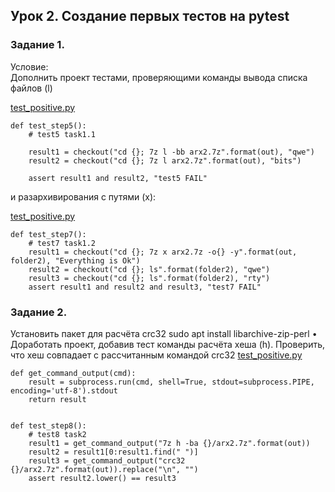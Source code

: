 ## Урок 2. Создание первых тестов на pytest

### Задание 1.  
  
Условие:    
Дополнить проект тестами, проверяющими команды вывода списка файлов (l) 

[test_positive.py](test_positive.py)
```
def test_step5():
    # test5 task1.1

    result1 = checkout("cd {}; 7z l -bb arx2.7z".format(out), "qwe")
    result2 = checkout("cd {}; 7z l arx2.7z".format(out), "bits")

    assert result1 and result2, "test5 FAIL"
```    
и разархивирования с путями (x):

[test_positive.py](test_positive.py)
```
def test_step7():
    # test7 task1.2
    result1 = checkout("cd {}; 7z x arx2.7z -o{} -y".format(out, folder2), "Everything is Ok")
    result2 = checkout("cd {}; ls".format(folder2), "qwe")
    result3 = checkout("cd {}; ls".format(folder2), "rty")
    assert result1 and result2 and result3, "test7 FAIL"
```

### Задание 2. 
Установить пакет для расчёта crc32
sudo apt install libarchive-zip-perl
• Доработать проект, добавив тест команды расчёта хеша (h). Проверить, что хеш совпадает с рассчитанным командой crc32
[test_positive.py](test_positive.py)

```
def get_command_output(cmd):
    result = subprocess.run(cmd, shell=True, stdout=subprocess.PIPE, encoding='utf-8').stdout
    return result


def test_step8():
    # test8 task2
    result1 = get_command_output("7z h -ba {}/arx2.7z".format(out))
    result2 = result1[0:result1.find(" ")]
    result3 = get_command_output("crc32 {}/arx2.7z".format(out)).replace("\n", "")
    assert result2.lower() == result3
```